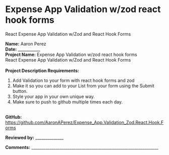 # Expense App Validation w/zod react hook forms <br>
React Expense App Validation  w/Zod and React Hook Forms

<b>Name:</b> Aaron Perez <br>
<b>Date:</b> ___________ <br>
<b>Project Name:</b> Expense App Validation w/zod react hook forms <br>
React Expense App Validation  w/Zod and React Hook Forms <br>
<br>
<b>Project Description Requirements:</b> <br>
1) Add Validation to your form with react hook forms and zod <br>
2) Make it so you can add  to your List from your form using the Submit button. <br>
3) Style your app in your own unique way. <br>
4) Make sure to push to github multiple times each day. <br><br>

<b>GitHub:</b> https://github.com/AaronAPerez/Expense_App.Validation_Zod.React.Hook.Forms <br>

<b>Reviewed by:</b> ______________<br>

<b>Comments:</b> _______________________________________________________________ <br>
